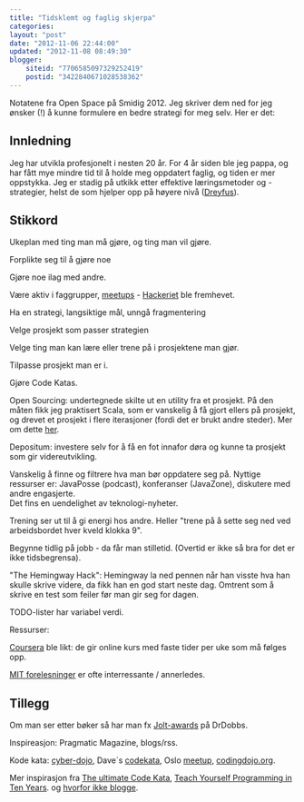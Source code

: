 ```yaml
---
title: "Tidsklemt og faglig skjerpa"
categories: 
layout: "post"
date: "2012-11-06 22:44:00"
updated: "2012-11-08 08:49:30"
blogger:
    siteid: "7706585097329252419"
    postid: "3422840671028538362"
---
```


Notatene fra Open Space på Smidig 2012. Jeg skriver dem ned for jeg ønsker (!) å kunne formulere en bedre strategi for meg selv. Her er det:

## Innledning
Jeg har utvikla profesjonelt i nesten 20 år. For 4 år siden ble jeg pappa, og har fått mye mindre tid til å holde meg oppdatert faglig, og tiden er mer oppstykka. Jeg er stadig på utkikk etter effektive læringsmetoder og -strategier, helst de som hjelper opp på&nbsp;høyere&nbsp;nivå (<a href="http://en.wikipedia.org/wiki/Dreyfus_model_of_skill_acquisition">Dreyfus</a>).

## Stikkord
Ukeplan med ting man må gjøre, og ting man vil gjøre.

Forplikte seg til å gjøre noe

Gjøre noe ilag med andre.

Være aktiv i faggrupper, <a href="http://www.meetup.com/">meetups</a> - <a href="http://www.meetup.com/hackeriet/">Hackeriet</a> ble fremhevet.

Ha en strategi, langsiktige mål,&nbsp;unngå fragmentering

Velge prosjekt som passer strategien

Velge ting man kan lære eller trene på i prosjektene&nbsp;man gjør.

Tilpasse prosjekt man er i.

Gjøre Code Katas.

Open Sourcing: undertegnede skilte ut en utility fra et prosjekt. På den måten fikk jeg praktisert Scala, som er vanskelig å få gjort ellers på prosjekt, og drevet et prosjekt i flere iterasjoner (fordi det er brukt andre steder). Mer om dette <a href="http://nerdetom.blogspot.no/2012/08/publish-javazone-2012.html">her</a>.

Depositum: investere selv for å få en fot innafor døra og kunne ta prosjekt som gir videreutvikling.

<div>Vanskelig å finne og filtrere hva man bør oppdatere seg på. Nyttige ressurser er: JavaPosse (podcast), konferanser (JavaZone), diskutere med andre engasjerte.</div><div>Det fins en uendelighet av teknologi-nyheter.

</div>

Trening ser ut til å gi energi hos andre. Heller "trene på å sette seg ned ved arbeidsbordet hver kveld klokka 9".

Begynne tidlig på jobb - da får man stilletid. (Overtid er ikke så bra for det er ikke tidsbegrensa).

"The Hemingway Hack": Hemingway la ned pennen når han visste hva han skulle skrive videre, da fikk han en god start neste dag. Omtrent som å skrive en test som feiler før man gir seg for dagen.

TODO-lister har variabel verdi.

Ressurser:

<a href="https://www.coursera.org/">Coursera</a> ble likt: de gir online kurs med faste tider per uke som må følges opp.

<a href="http://ocw.mit.edu/courses/audio-video-courses/">MIT forelesninger</a> er ofte interressante / annerledes.

## Tillegg
Om man ser etter bøker så har man fx&nbsp;<a href="http://www.drdobbs.com/joltawards/jolt-awards-the-best-books/240007480">Jolt-awards</a>&nbsp;på DrDobbs.

Inspireasjon: Pragmatic Magazine, blogs/rss. 

Kode kata:&nbsp;<a href="http://cyber-dojo.com/">cyber-dojo</a>,&nbsp;Dave´s <a href="http://codekata.pragprog.com/">codekata</a>, Oslo <a href="http://www.meetup.com/OsloCodingDojo/">meetup</a>,&nbsp;<a href="http://codingdojo.org/">codingdojo.org</a>.

Mer inspirasjon fra <a href="http://www.codinghorror.com/blog/2008/06/the-ultimate-code-kata.html">The ultimate Code Kata</a>, <a href="http://www.norvig.com/21-days.html">Teach Yourself Programming in Ten Years</a>. og <a href="http://technicalblogging.com/why-every-professional-should-consider-blogging/">hvorfor ikke blogge</a>.

